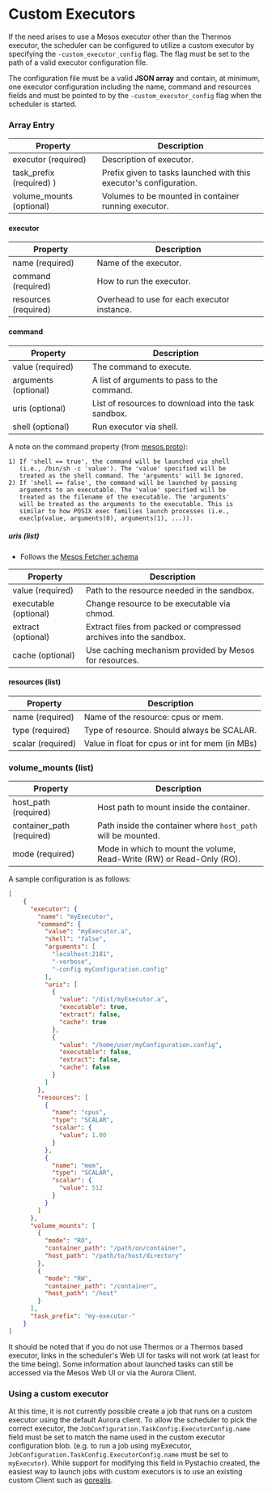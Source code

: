 Custom Executors
================

If the need arises to use a Mesos executor other than the Thermos executor, the scheduler can be
configured to utilize a custom executor by specifying the `-custom_executor_config` flag.
The flag must be set to the path of a valid executor configuration file.

The configuration file must be a valid **JSON array** and contain, at minimum,
one executor configuration including the name, command and resources fields and
must be pointed to by the `-custom_executor_config` flag when the scheduler is
started.

### Array Entry

Property                 | Description
-----------------------  | ---------------------------------
executor (required)      | Description of executor.
task_prefix (required) ) | Prefix given to tasks launched with this executor's configuration.
volume_mounts (optional) | Volumes to be mounted in container running executor.

#### executor

Property                 | Description
-----------------------  | ---------------------------------
name (required)          | Name of the executor.
command (required)       | How to run the executor.
resources (required)     | Overhead to use for each executor instance.

#### command

Property                 | Description
-----------------------  | ---------------------------------
value (required)         | The command to execute.
arguments (optional)     | A list of arguments to pass to the command.
uris (optional)          | List of resources to download into the task sandbox.
shell (optional)         | Run executor via shell.

A note on the command property (from [mesos.proto](https://github.com/apache/mesos/blob/master/include/mesos/mesos.proto)):

```
1) If 'shell == true', the command will be launched via shell
   (i.e., /bin/sh -c 'value'). The 'value' specified will be
   treated as the shell command. The 'arguments' will be ignored.
2) If 'shell == false', the command will be launched by passing
   arguments to an executable. The 'value' specified will be
   treated as the filename of the executable. The 'arguments'
   will be treated as the arguments to the executable. This is
   similar to how POSIX exec families launch processes (i.e.,
   execlp(value, arguments(0), arguments(1), ...)).
```

##### uris (list)
* Follows the [Mesos Fetcher schema](http://mesos.apache.org/documentation/latest/fetcher/)

Property                 | Description
-----------------------  | ---------------------------------
value (required)         | Path to the resource needed in the sandbox.
executable (optional)    | Change resource to be executable via chmod.
extract (optional)       | Extract files from packed or compressed archives into the sandbox.
cache (optional)         | Use caching mechanism provided by Mesos for resources.

#### resources (list)

Property             | Description
-------------------  | ---------------------------------
name (required)      | Name of the resource: cpus or mem.
type (required)      | Type of resource. Should always be SCALAR.
scalar (required)    | Value in float for cpus or int for mem (in MBs)

### volume_mounts (list)

Property                     | Description
---------------------------  | ---------------------------------
host_path (required)         | Host path to mount inside the container.
container_path (required)    | Path inside the container where `host_path` will be mounted.
mode (required)              | Mode in which to mount the volume, Read-Write (RW) or Read-Only (RO).

A sample configuration is as follows:

```json
[
    {
      "executor": {
        "name": "myExecutor",
        "command": {
          "value": "myExecutor.a",
          "shell": "false",
          "arguments": [
            "localhost:2181",
            "-verbose",
            "-config myConfiguration.config"
          ],
          "uris": [
            {
              "value": "/dist/myExecutor.a",
              "executable": true,
              "extract": false,
              "cache": true
            },
            {
              "value": "/home/user/myConfiguration.config",
              "executable": false,
              "extract": false,
              "cache": false
            }
          ]
        },
        "resources": [
          {
            "name": "cpus",
            "type": "SCALAR",
            "scalar": {
              "value": 1.00
            }
          },
          {
            "name": "mem",
            "type": "SCALAR",
            "scalar": {
              "value": 512
            }
          }
        ]
      },
      "volume_mounts": [
        {
          "mode": "RO",
          "container_path": "/path/on/container",
          "host_path": "/path/to/host/directory"
        },
        {
          "mode": "RW",
          "container_path": "/container",
          "host_path": "/host"
        }
      ],
      "task_prefix": "my-executor-"
    }
]
```

It should be noted that if you do not use Thermos or a Thermos based executor, links in the scheduler's
Web UI for tasks will not work (at least for the time being).
Some information about launched tasks can still be accessed via the Mesos Web UI or via the Aurora Client.

### Using a custom executor

At this time, it is not currently possible create a job that runs on a custom executor using the default
Aurora client. To allow the scheduler to pick the correct executor, the `JobConfiguration.TaskConfig.ExecutorConfig.name`
field must be set to match the name used in the custom executor configuration blob. (e.g. to run a job using myExecutor,
`JobConfiguration.TaskConfig.ExecutorConfig.name` must be set to `myExecutor`). While support for modifying
this field in Pystachio created, the easiest way to launch jobs with custom executors is to use
an existing custom Client such as [gorealis](https://github.com/rdelval/gorealis).
